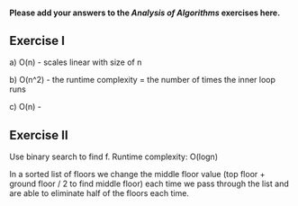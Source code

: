 #### Please add your answers to the **_Analysis of Algorithms_** exercises here.

## Exercise I

a) O(n) - scales linear with size of n

b) O(n^2) - the runtime complexity = the number of times the inner loop runs

c) O(n) -

## Exercise II

Use binary search to find f.
Runtime complexity: O(logn)

In a sorted list of floors we change the middle floor value (top floor + ground floor / 2 to find middle floor) each time we pass through the list and are able to eliminate half of the floors each time.
